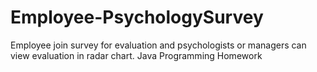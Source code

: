# Employee-PsychologySurvey
Employee join survey for evaluation and  psychologists or managers can view evaluation in radar chart. Java Programming Homework
